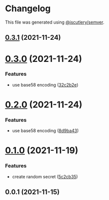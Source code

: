 # Changelog

This file was generated using [@jscutlery/semver](https://github.com/jscutlery/semver).

## [0.3.1](https://github.com/chronark/libs/compare/prefixed-id-0.3.0...prefixed-id-0.3.1) (2021-11-24)

# [0.3.0](https://github.com/chronark/libs/compare/prefixed-id-0.2.0...prefixed-id-0.3.0) (2021-11-24)

### Features

- use base58 encoding ([32c2b2e](https://github.com/chronark/libs/commit/32c2b2e67a27ba4f4f78bc32cdfd90d4ec42dd7d))

# [0.2.0](https://github.com/chronark/libs/compare/prefixed-id-0.1.0...prefixed-id-0.2.0) (2021-11-24)

### Features

- use base58 encoding ([8d9ba43](https://github.com/chronark/libs/commit/8d9ba43585fcf045a4bda32408d0d781599feb7f))

# [0.1.0](https://github.com/chronark/libs/compare/prefixed-id-0.0.1...prefixed-id-0.1.0) (2021-11-19)

### Features

- create random secret ([5c2cb35](https://github.com/chronark/libs/commit/5c2cb35974f5ff21e87f18ac816d2b291ce52c07))

## 0.0.1 (2021-11-15)
